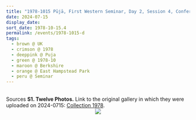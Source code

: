 ```yaml
---
title: "1978-1015 Pūjā, First Western Seminar, Day 2, Session 4, Conference Center, East Hampstead Park (near Wokingham, 60 kms W of London), Berkshire, UK"
date: 2024-07-15
display_date: 
sort_date: 1978-10-15.4
permalink: /events/1978-1015-d
tags:
  - brown @ UK
  - crimson @ 1978
  - deeppink @ Puja
  - green @ 1978-10
  - maroon @ Berkshire
  - orange @ East Hampstead Park  
  - peru @ Seminar
---
```


<br>

<wave-list>
  <list-title color="DarkSeaGreen" width="40">Sources</list-title>
  <list-item color="BlanchedAlmond"  width="280"><b>S1. Twelve Photos.</b> Link to the original gallery in which they were uploaded on 2024-0715: <a href="https://eternalmoments.smugmug.com/Collections/Patricia-Proenza-Collection/1978/">Collection 1978</a>.</list-item>
</wave-list>

<div style="text-align: center"><img src="https://pub-bcc3cbe9b1e94ba1ac28915f7a3900fa.r2.dev/1978-1015-c_Puja_First_Western_Seminar_Day_2_Session_4_Conference_Center_East_Hampstead_Park_(near_Wokingham_60_kms_W_of_London)_Berkshire_UK_01_(Photo_credit_Patricia_Proenza).jpg" /></div>
